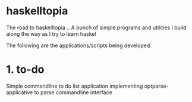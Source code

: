 # haskelltopia
The road to  haskelltopia .. A bunch of simple programs and utilities I build along the way as I try to learn haskel

The following are the applications/scripts being developed

# 1. to-do
Simple commandline to do list application implementing optparse-applicative to parse commandline interface
